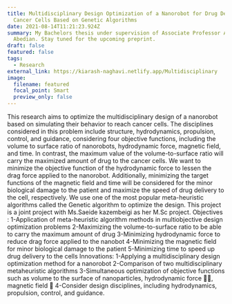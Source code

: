 ```yaml
---
title: Multidisciplinary Design Optimization of a Nanorobot for Drug Delivery to
  Cancer Cells Based on Genetic Algorithms
date: 2021-08-14T11:21:23.924Z
summary: My Bachelors thesis under supervision of Associate Professor Ali
  Abedian. Stay tuned for the upcoming preprint.
draft: false
featured: false
tags:
  - Research
external_link: https://kiarash-naghavi.netlify.app/Multidisciplinary
image:
  filename: featured
  focal_point: Smart
  preview_only: false
---
```

This research aims to optimize the multidisciplinary design of a nanorobot based on simulating their behavior to reach cancer cells. The disciplines considered in this problem include structure, hydrodynamics, propulsion, control, and guidance, considering four objective functions, including the volume to surface ratio of nanorobots, hydrodynamic force, magnetic field, and time. In contrast, the maximum value of the volume-to-surface ratio will carry the maximized amount of drug to the cancer cells. We want to minimize the objective function of the hydrodynamic force to lessen the drag force applied to the nanorobot. Additionally, minimizing the target functions of the magnetic field and time will be considered for the minor biological damage to the patient and maximize the speed of drug delivery to the cell, respectively. We use one of the most popular meta-heuristic algorithms called the Genetic algorithm to optimize the design.
		This project is a joint project with Ms.Saeide kazembeigi as her M.Sc project.
Objectives :
         1-Application of meta-heuristic algorithm methods in multiobjective design optimization problems
         2-Maximizing the volume-to-surface ratio to be able to carry the maximum amount of drug
         3-Minimizing hydrodynamic force to reduce drag force applied to the nanobot
         4-Minimizing the magnetic field for minor biological damage to the patient
         5-Minimizing time to speed up drug delivery to the cells
 Innovations:
         1-Applying a multidisciplinary design optimization method for a nanorobot
         2-Comparison of two multidisciplinary metaheuristic algorithms
         3-Simultaneous optimization of objective functions such as volume to the surface of nanoparticles, hydrodynamic force 􏰇􏰆, magnetic field 􏰆
         4-Consider design disciplines, including hydrodynamics, propulsion, control, and guidance.